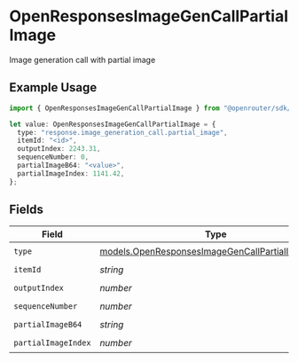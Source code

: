 # OpenResponsesImageGenCallPartialImage

Image generation call with partial image

## Example Usage

```typescript
import { OpenResponsesImageGenCallPartialImage } from "@openrouter/sdk/models";

let value: OpenResponsesImageGenCallPartialImage = {
  type: "response.image_generation_call.partial_image",
  itemId: "<id>",
  outputIndex: 2243.31,
  sequenceNumber: 0,
  partialImageB64: "<value>",
  partialImageIndex: 1141.42,
};
```

## Fields

| Field                                                                                                      | Type                                                                                                       | Required                                                                                                   | Description                                                                                                |
| ---------------------------------------------------------------------------------------------------------- | ---------------------------------------------------------------------------------------------------------- | ---------------------------------------------------------------------------------------------------------- | ---------------------------------------------------------------------------------------------------------- |
| `type`                                                                                                     | [models.OpenResponsesImageGenCallPartialImageType](../models/openresponsesimagegencallpartialimagetype.md) | :heavy_check_mark:                                                                                         | N/A                                                                                                        |
| `itemId`                                                                                                   | *string*                                                                                                   | :heavy_check_mark:                                                                                         | N/A                                                                                                        |
| `outputIndex`                                                                                              | *number*                                                                                                   | :heavy_check_mark:                                                                                         | N/A                                                                                                        |
| `sequenceNumber`                                                                                           | *number*                                                                                                   | :heavy_check_mark:                                                                                         | N/A                                                                                                        |
| `partialImageB64`                                                                                          | *string*                                                                                                   | :heavy_check_mark:                                                                                         | N/A                                                                                                        |
| `partialImageIndex`                                                                                        | *number*                                                                                                   | :heavy_check_mark:                                                                                         | N/A                                                                                                        |